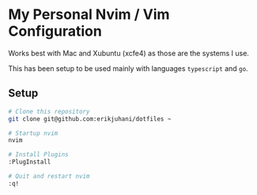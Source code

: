 # My Personal Nvim / Vim Configuration
Works best with Mac and Xubuntu (xcfe4) as those are the systems I use.

This has been setup to be used mainly with languages `typescript` and `go`.

## Setup
```sh
# Clone this repository
git clone git@github.com:erikjuhani/dotfiles ~

# Startup nvim
nvim

# Install Plugins
:PlugInstall

# Quit and restart nvim
:q!
```
